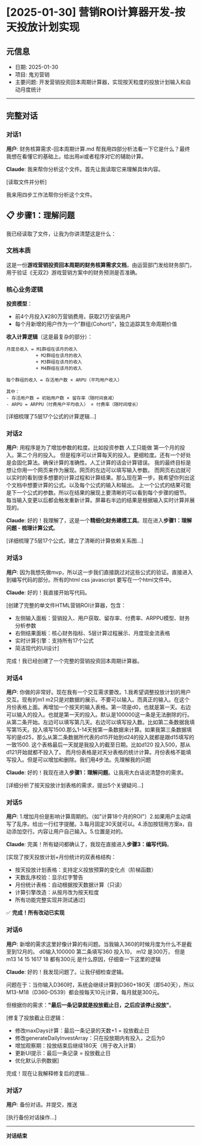 # [2025-01-30] 营销ROI计算器开发-按天投放计划实现

## 元信息
- 日期: 2025-01-30
- 项目: 鬼刃营销
- 主要问题: 开发营销投资回本周期计算器，实现按天粒度的投放计划输入和自动月度统计

---

## 完整对话

### 对话1
**用户**: 财务核算需求-回本周期计算.md 帮我用四部分析法看一下它是什么？最终我想在看懂它的基础上。给出用ai或者程序对它的辅助计算。

**Claude**: 我来帮你分析这个文件。首先让我读取它来理解具体内容。

[读取文件并分析]

我来用四步工作法帮你分析这个文件。

## 📋 步骤1：理解问题

我已经读取了文件，让我为你讲清楚这是什么：

### 文档本质
这是一份**游戏营销投资回本周期的财务核算需求文档**，由运营部门发给财务部门，用于验证《无双2》游戏营销方案中的财务预测是否准确。

### 核心业务逻辑

**投资模型**：
- 前4个月投入¥280万营销费用，获取21万安装用户
- 每个月新增的用户作为一个"群组(Cohort)"，独立追踪其生命周期价值

**收入计算逻辑**（这是最复杂的部分）：
```
月度总收入 = M1群组在该月的收入
           + M2群组在该月的收入
           + M3群组在该月的收入
           + M4群组在该月的收入

每个群组的收入 = 存活用户数 × ARPU（平均用户收入）

其中：
- 存活用户数 = 初始用户数 × 留存率（随时间衰减）
- ARPU = ARPPU（付费用户平均收入） × 付费率（随时间增长）
```

[详细梳理了5层17个公式的计算逻辑...]

### 对话2
**用户**: 用程序是为了增加参数的粒度。比如投资参数 人工只能做 第一个月的投入。第二个月的投入。 但是程序可以计算每天的投入。更细粒度。还有一个好处是会固化算法。确保计算的准确性。人工计算的话会计算错误。 我的最终目标是想让你用一个网页来作为展现。网页的左边可以填写输入参数。 而网页右边就可以实时的看到很多想要的计算过程和计算结果。那么现在第一步。我希望你列出这个文档中想要计算的公式。以及每个公式的输入和输出。 上一个公式的结果可能是下一个公式的参数。所以在结果的展现上要清晰的可以看到每个步骤的细节。 每当输入变更以后都会触发重新计算。屏幕右半边的结果是根据输入实时计算并展现的。

**Claude**: 好的！我理解了，这是一个**精细化财务建模工具**。现在进入**步骤1：理解问题 - 梳理计算公式**。

[详细梳理了5层17个公式，建立了清晰的计算依赖关系图...]

### 对话3
**用户**: 因为我想先做mvp，所以这一步我们直接跳过对这些公式的验证。直接进入到编写代码的部分。所有的html css javascript 要写在一个html文件中。

**Claude**: 好的！我直接开始写代码。

[创建了完整的单文件HTML营销ROI计算器，包含：
- 左侧输入面板：营销投入、用户获取、留存率、付费率、ARPPU模型、财务分析参数
- 右侧结果面板：核心财务指标、5层计算过程展示、月度现金流表格
- 实时计算引擎：支持所有17个公式
- 简洁现代的UI设计]

完成！我已经创建了一个完整的营销投资回本周期计算器。

### 对话4
**用户**: 你做的非常好。现在我有一个交互需求要改。1.我希望调整投放计划的用户交互。现有的m1 m2只是对数据的展示。不要可以输入。而真正的输入。在这个月份表格上面。再增加一个按天的输入表格。第一项是d0，也就是第一天。右边可以输入的投入。也就是第一天的投入。默认是100000这一条是无法删除的行。从第二条开始。左边可以填写第几天。右边可以填写投入数。比如第二条数据我填写第15天。投入填写1500.那么1-14天按第一条数据来计算。如果我第三条数据填写的是d25，那么从第二条数据所代表的d15开始到d24的投入就都是跟d15填写的一致1500. 这个表格最后一天就是我投入的截至日期。比如d120 投入500，那从d121开始就都不投入了。 而月份表格是对天分表格的统计计算。月份表格不能填写投入。但是可以增加和删除。我们用4步法。先理解我的问题

**Claude**: 好的！我现在进入**步骤1：理解问题**。让我用大白话说清楚你的需求。

[详细分析了按天投放计划表格的需求，提出5个关键疑问...]

### 对话5
**用户**: 1.增加月份是影响计算周期的。（如"计算18个月的ROI"）2.如果用户主动填写了乱序。给出一行红字提醒。3.每月固定30天就可以。4.添加按钮用方案a，自动添加空行。内容让用户自己输入。5.位置是对的。

**Claude**: 完美！所有疑问都确认了，我现在直接进入**步骤3：编写代码**。

[实现了按天投放计划+月份统计的双表格结构：
- 按天投放计划表格：支持定义投放预算的变化点（阶梯函数）
- 天数乱序校验：显示红字警告
- 月份统计表格：自动根据按天数据计算（只读）
- 计算引擎改造：从按月改为按天粒度
- 所有功能完整实现并测试通过]

✅ **完成！所有改动已实现**

### 对话6
**用户**: 新增的需求这里好像计算的有问题。当我输入360的时候月度为什么不是截至到12月的。 d0输入100000 第二条填写360 投入10， m12 是300万， 但是m13 14 15 1617 18 都有300元 是什么原因，仔细查一下这里的逻辑

**Claude**: 好的！我发现问题了。让我仔细检查逻辑。

问题在于：当你输入D360时，系统会继续计算到D360+180天（即540天），所以M13-M18（D360-D539）都会按每天10元计算，每月就是300元。

但根据你的需求：**"最后一条记录就是投放截止日，之后应该停止投放"**。

[修复了投放截止日逻辑：
- 修改maxDays计算：最后一条记录的天数+1 = 投放截止日
- 修改generateDailyInvestArray：只在投放期内有投入，之后为0
- 增加观察期：投放结束后继续180天（用于收入计算）
- 更新UI提示：最后一条记录 = 投放截止日
- 优化默认示例数据]

完成！现在让我解释修复后的逻辑...

### 对话7
**用户**: 备份对话。并提交，推送

[执行备份对话操作...]

---

**对话结束**
